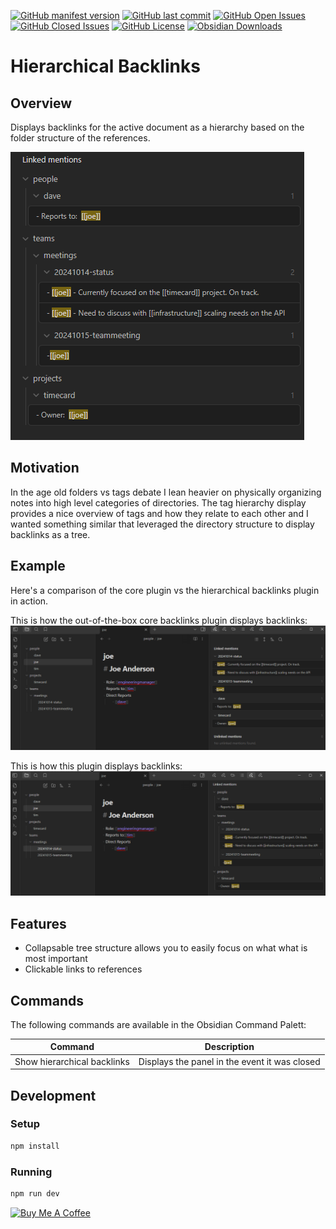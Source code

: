 [![GitHub manifest version](https://img.shields.io/github/manifest-json/v/jasonmotylinski/hierarchical-backlinks)](../../releases)
[![GitHub last commit](https://img.shields.io/github/last-commit/jasonmotylinski/hierarchical-backlinks)](../../commits/main/)
[![GitHub Open Issues](https://img.shields.io/github/issues/jasonmotylinski/hierarchical-backlinks)](../../issues)
[![GitHub Closed Issues](https://img.shields.io/github/issues-closed/jasonmotylinski/hierarchical-backlinks)](../../issues?q=is%3Aissue+is%3Aclosed)
[![GitHub License](https://img.shields.io/github/license/jasonmotylinski/hierarchical-backlinks)](/LICENSE)
[![Obsidian Downloads](https://img.shields.io/badge/dynamic/json?url=https%3A%2F%2Fraw.githubusercontent.com%2Fobsidianmd%2Fobsidian-releases%2Fmaster%2Fcommunity-plugin-stats.json&query=%24%5B%22hierarchical-backlinks%22%5D.downloads&logo=obsidian&logoColor=a88bfa&label=downloads&color=a88bfa)](https://obsidian.md/plugins?id=hierarchical-backlinks)

# Hierarchical Backlinks

## Overview
Displays backlinks for the active document as a hierarchy based on the folder structure of the references.

 ![image](docs/plugin_example.png)

## Motivation
In the age old folders vs tags debate I lean heavier on physically organizing notes into high level categories of directories. The tag hierarchy display provides a nice overview of tags and how they relate to each other and I wanted something similar that leveraged the directory structure to display backlinks as a tree.

## Example
Here's a comparison of the core plugin vs the hierarchical backlinks plugin in action.

This is how the out-of-the-box core backlinks plugin displays backlinks:
![image](docs/core.png)

This is how this plugin displays backlinks:
 ![image](docs/plugin.png)

## Features
- Collapsable tree structure allows you to easily focus on what what is most important
- Clickable links to references

## Commands
The following commands are available in the Obsidian Command Palett:

| Command | Description |
|---------|-------------|
| Show hierarchical backlinks | Displays the panel in the event it was closed |

## Development

### Setup
```bash
npm install
```

### Running
```bash
npm run dev
```

<a href="https://www.buymeacoffee.com/jasonmotylinski" target="_blank"><img src="https://cdn.buymeacoffee.com/buttons/default-yellow.png" alt="Buy Me A Coffee"></a>